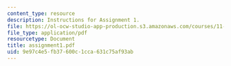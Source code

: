 ```yaml
---
content_type: resource
description: Instructions for Assignment 1.
file: https://ol-ocw-studio-app-production.s3.amazonaws.com/courses/11-423-information-and-communication-technologies-in-community-development-spring-2004/9e97c4e5fb37600c1cca631c75af93ab_assignment1.pdf
file_type: application/pdf
resourcetype: Document
title: assignment1.pdf
uid: 9e97c4e5-fb37-600c-1cca-631c75af93ab
---
```

